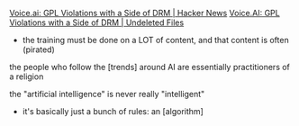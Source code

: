 
[Voice.ai: GPL Violations with a Side of DRM | Hacker News](https://news.ycombinator.com/item?id=34681636)
[Voice.AI: GPL Violations with a Side of DRM | Undeleted Files](https://undeleted.ronsor.com/voice.ai-gpl-violations-with-a-side-of-drm/)
- the training must be done on a LOT of content, and that content is often (pirated)

the people who follow the [trends] around AI are essentially practitioners of a religion

the "artificial intelligence" is never really "intelligent"
- it's basically just a bunch of rules: an [algorithm]
